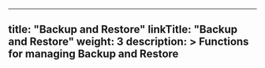 
---
title: "Backup and Restore"
linkTitle: "Backup and Restore"
weight: 3
description: >
  Functions for managing Backup and Restore
---
